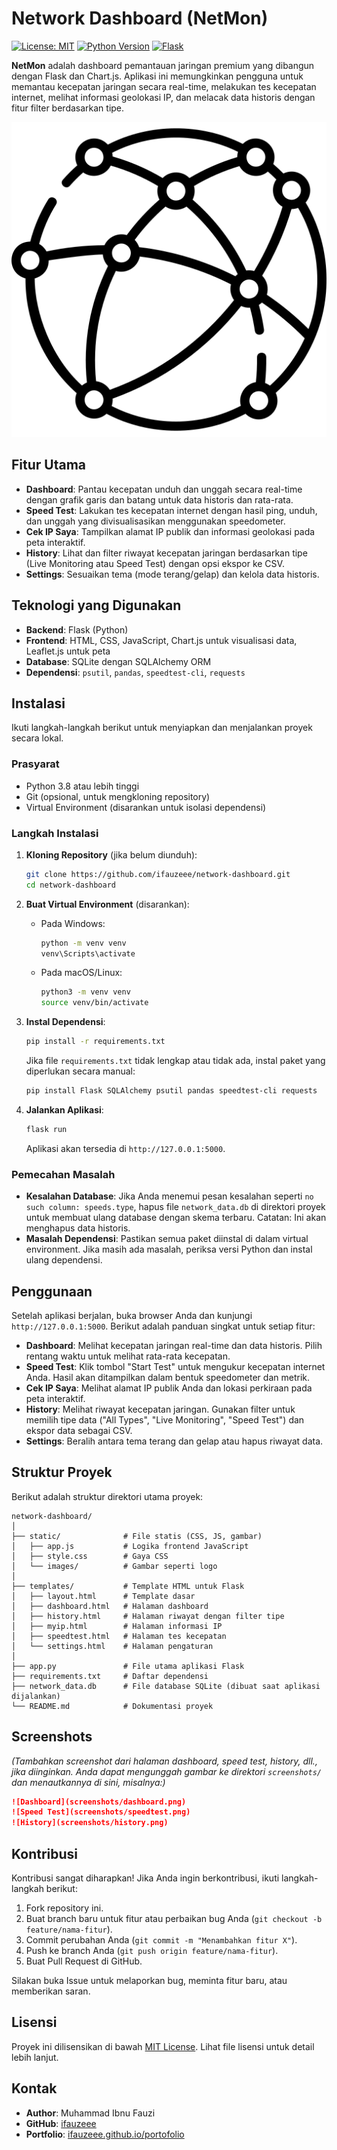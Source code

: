 # Network Dashboard (NetMon)

[![License: MIT](https://img.shields.io/badge/License-MIT-yellow.svg)](https://opensource.org/licenses/MIT)
[![Python Version](https://img.shields.io/badge/Python-3.8%2B-blue.svg)](https://www.python.org/downloads/)
[![Flask](https://img.shields.io/badge/Flask-3.0%2B-green.svg)](https://flask.palletsprojects.com/)

**NetMon** adalah dashboard pemantauan jaringan premium yang dibangun dengan Flask dan Chart.js. Aplikasi ini memungkinkan pengguna untuk memantau kecepatan jaringan secara real-time, melakukan tes kecepatan internet, melihat informasi geolokasi IP, dan melacak data historis dengan fitur filter berdasarkan tipe.

![NetMon Logo](static/images/logo.png)

## Fitur Utama
- **Dashboard**: Pantau kecepatan unduh dan unggah secara real-time dengan grafik garis dan batang untuk data historis dan rata-rata.
- **Speed Test**: Lakukan tes kecepatan internet dengan hasil ping, unduh, dan unggah yang divisualisasikan menggunakan speedometer.
- **Cek IP Saya**: Tampilkan alamat IP publik dan informasi geolokasi pada peta interaktif.
- **History**: Lihat dan filter riwayat kecepatan jaringan berdasarkan tipe (Live Monitoring atau Speed Test) dengan opsi ekspor ke CSV.
- **Settings**: Sesuaikan tema (mode terang/gelap) dan kelola data historis.

## Teknologi yang Digunakan
- **Backend**: Flask (Python)
- **Frontend**: HTML, CSS, JavaScript, Chart.js untuk visualisasi data, Leaflet.js untuk peta
- **Database**: SQLite dengan SQLAlchemy ORM
- **Dependensi**: `psutil`, `pandas`, `speedtest-cli`, `requests`

## Instalasi
Ikuti langkah-langkah berikut untuk menyiapkan dan menjalankan proyek secara lokal.

### Prasyarat
- Python 3.8 atau lebih tinggi
- Git (opsional, untuk mengkloning repository)
- Virtual Environment (disarankan untuk isolasi dependensi)

### Langkah Instalasi
1. **Kloning Repository** (jika belum diunduh):
   ```bash
   git clone https://github.com/ifauzeee/network-dashboard.git
   cd network-dashboard
   ```

2. **Buat Virtual Environment** (disarankan):
   - Pada Windows:
     ```bash
     python -m venv venv
     venv\Scripts\activate
     ```
   - Pada macOS/Linux:
     ```bash
     python3 -m venv venv
     source venv/bin/activate
     ```

3. **Instal Dependensi**:
   ```bash
   pip install -r requirements.txt
   ```
   Jika file `requirements.txt` tidak lengkap atau tidak ada, instal paket yang diperlukan secara manual:
   ```bash
   pip install Flask SQLAlchemy psutil pandas speedtest-cli requests
   ```

4. **Jalankan Aplikasi**:
   ```bash
   flask run
   ```
   Aplikasi akan tersedia di `http://127.0.0.1:5000`.

### Pemecahan Masalah
- **Kesalahan Database**: Jika Anda menemui pesan kesalahan seperti `no such column: speeds.type`, hapus file `network_data.db` di direktori proyek untuk membuat ulang database dengan skema terbaru. Catatan: Ini akan menghapus data historis.
- **Masalah Dependensi**: Pastikan semua paket diinstal di dalam virtual environment. Jika masih ada masalah, periksa versi Python dan instal ulang dependensi.

## Penggunaan
Setelah aplikasi berjalan, buka browser Anda dan kunjungi `http://127.0.0.1:5000`. Berikut adalah panduan singkat untuk setiap fitur:
- **Dashboard**: Melihat kecepatan jaringan real-time dan data historis. Pilih rentang waktu untuk melihat rata-rata kecepatan.
- **Speed Test**: Klik tombol "Start Test" untuk mengukur kecepatan internet Anda. Hasil akan ditampilkan dalam bentuk speedometer dan metrik.
- **Cek IP Saya**: Melihat alamat IP publik Anda dan lokasi perkiraan pada peta interaktif.
- **History**: Melihat riwayat kecepatan jaringan. Gunakan filter untuk memilih tipe data ("All Types", "Live Monitoring", "Speed Test") dan ekspor data sebagai CSV.
- **Settings**: Beralih antara tema terang dan gelap atau hapus riwayat data.

## Struktur Proyek
Berikut adalah struktur direktori utama proyek:
```
network-dashboard/
│
├── static/              # File statis (CSS, JS, gambar)
│   ├── app.js           # Logika frontend JavaScript
│   ├── style.css        # Gaya CSS
│   └── images/          # Gambar seperti logo
│
├── templates/           # Template HTML untuk Flask
│   ├── layout.html      # Template dasar
│   ├── dashboard.html   # Halaman dashboard
│   ├── history.html     # Halaman riwayat dengan filter tipe
│   ├── myip.html        # Halaman informasi IP
│   ├── speedtest.html   # Halaman tes kecepatan
│   └── settings.html    # Halaman pengaturan
│
├── app.py               # File utama aplikasi Flask
├── requirements.txt     # Daftar dependensi
├── network_data.db      # File database SQLite (dibuat saat aplikasi dijalankan)
└── README.md            # Dokumentasi proyek
```

## Screenshots
*(Tambahkan screenshot dari halaman dashboard, speed test, history, dll., jika diinginkan. Anda dapat mengunggah gambar ke direktori `screenshots/` dan menautkannya di sini, misalnya:)*
```markdown
![Dashboard](screenshots/dashboard.png)
![Speed Test](screenshots/speedtest.png)
![History](screenshots/history.png)
```

## Kontribusi
Kontribusi sangat diharapkan! Jika Anda ingin berkontribusi, ikuti langkah-langkah berikut:
1. Fork repository ini.
2. Buat branch baru untuk fitur atau perbaikan bug Anda (`git checkout -b feature/nama-fitur`).
3. Commit perubahan Anda (`git commit -m "Menambahkan fitur X"`).
4. Push ke branch Anda (`git push origin feature/nama-fitur`).
5. Buat Pull Request di GitHub.

Silakan buka Issue untuk melaporkan bug, meminta fitur baru, atau memberikan saran.

## Lisensi
Proyek ini dilisensikan di bawah [MIT License](LICENSE). Lihat file lisensi untuk detail lebih lanjut.

## Kontak
- **Author**: Muhammad Ibnu Fauzi
- **GitHub**: [ifauzeee](https://github.com/ifauzeee)
- **Portfolio**: [ifauzeee.github.io/portofolio](https://ifauzeee.github.io/portofolio/)
